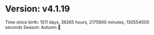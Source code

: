 # Version: v4.1.19
Time since birth: 1511 days, 36265 hours, 2175900 minutes, 130554000 seconds
Season: Autumn 🍁
